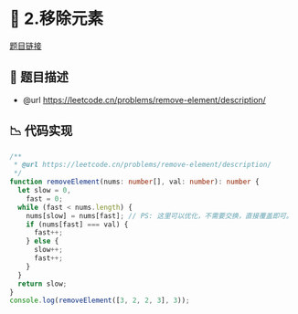 # 🎯 2.移除元素

[题目链接](https://leetcode.cn/problems/remove-element/description/)

## 📎 题目描述
* @url https://leetcode.cn/problems/remove-element/description/

## 📉 代码实现
```typescript
/**
 * @url https://leetcode.cn/problems/remove-element/description/
 */
function removeElement(nums: number[], val: number): number {
  let slow = 0,
    fast = 0;
  while (fast < nums.length) {
    nums[slow] = nums[fast]; // PS: 这里可以优化，不需要交换，直接覆盖即可。
    if (nums[fast] === val) {
      fast++;
    } else {
      slow++;
      fast++;
    }
  }
  return slow;
}
console.log(removeElement([3, 2, 2, 3], 3));

```

